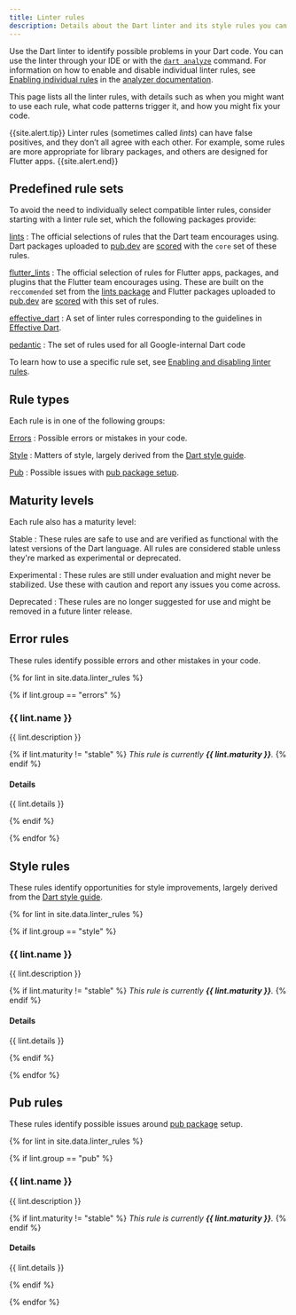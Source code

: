 ```yaml
---
title: Linter rules
description: Details about the Dart linter and its style rules you can choose.
---
```


Use the Dart linter to identify possible problems in your Dart code.
You can use the linter through your IDE
or with the [`dart analyze`](/tools/dart-analyze) command.
For information on how to enable and disable individual linter rules, see
[Enabling individual rules][] in the [analyzer documentation][].

[Enabling individual rules]: guides/language/analysis-options#individual-rules
[analyzer documentation]: /guides/language/analysis-options

This page lists all the linter rules,
with details such as when you might want to use each rule,
what code patterns trigger it, and
how you might fix your code.

{{site.alert.tip}}
Linter rules (sometimes called _lints_) can have false positives,
and they don’t all agree with each other.
For example, some rules are more appropriate for library packages,
and others are designed for Flutter apps.
{{site.alert.end}}

## Predefined rule sets

To avoid the need to individually select compatible linter rules,
consider starting with a linter rule set,
which the following packages provide:

[lints]({{site.pub-pkg}}/lints)
: The official selections of rules that the Dart team encourages using. 
  Dart packages uploaded to [pub.dev]({{site.pub}}) 
  are [scored][] with the `core` set of these rules.

[flutter_lints]({{site.pub-pkg}}/flutter_lints)
: The official selection of rules for Flutter apps, packages, and plugins 
  that the Flutter team encourages using. These are built on the `reccomended`
  set from the [lints package]({{site.pub-pkg}}/lints) and 
  Flutter packages uploaded to [pub.dev]({{site.pub}})
  are [scored][] with this set of rules.

[effective_dart]({{site.pub-pkg}}/effective_dart)
: A set of linter rules corresponding to the guidelines in [Effective Dart][].

[pedantic]({{site.pub-pkg}}/pedantic)
: The set of rules used for all Google-internal Dart code

To learn how to use a specific rule set,
see [Enabling and disabling linter rules][].

[Enabling and disabling linter rules]: /guides/language/analysis-options#enabling-linter-rules
[Effective Dart]: /guides/language/effective-dart
[scored]: {{site.pub}}/help/scoring

## Rule types

Each rule is in one of the following groups:

[Errors](#error-rules)
: Possible errors or mistakes in your code.

[Style](#style-rules)
: Matters of style, largely derived from the [Dart style guide][].

[Pub](#pub-rules)
: Possible issues with [pub package setup](/guides/packages).

## Maturity levels

Each rule also has a maturity level:

Stable
: These rules are safe to use and are verified as functional
  with the latest versions of the Dart language.
  All rules are considered stable
  unless they're marked as experimental or deprecated.

Experimental
: These rules are still under evaluation and might never be stabilized.
  Use these with caution and report any issues you come across.

Deprecated
: These rules are no longer suggested for use
  and might be removed in a future linter release.

## Error rules

These rules identify possible errors and other mistakes in your code.

{% for lint in site.data.linter_rules %}

{% if lint.group == "errors" %}

### {{ lint.name }}

{{ lint.description }}

{% if lint.maturity != "stable" %}
_This rule is currently **{{ lint.maturity }}**._
{% endif %}

#### Details

{{ lint.details }}

{% endif %}

{% endfor %}

## Style rules

These rules identify opportunities for style improvements, 
largely derived from the [Dart style guide][].

{% for lint in site.data.linter_rules %}

{% if lint.group == "style" %}

### {{ lint.name }}

{{ lint.description }}

{% if lint.maturity != "stable" %}
_This rule is currently **{{ lint.maturity }}**._
{% endif %}

#### Details

{{ lint.details }}

{% endif %}

{% endfor %}

## Pub rules

These rules identify possible issues around 
[pub package](/guides/packages) setup.

{% for lint in site.data.linter_rules %}

{% if lint.group == "pub" %}

### {{ lint.name }}

{{ lint.description }}

{% if lint.maturity != "stable" %}
_This rule is currently **{{ lint.maturity }}**._
{% endif %}

#### Details

{{ lint.details }}

{% endif %}

{% endfor %}

[Enabling and disabling linter rules]: /guides/language/analysis-options#enabling-linter-rules
[Dart style guide]: /guides/language/effective-dart/style

